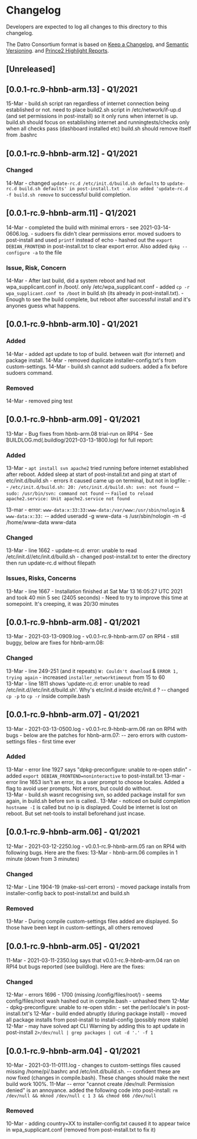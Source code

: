 # Changelog
Developers are expected to log all changes to this directory to this changelog.

The Datro Consortium format is based on [Keep a Changelog](https://keepachangelog.com/en/1.0.0/),
and [Semantic Versioning](https://semver.org/spec/v2.0.0.html).
and [Prince2 Highlight Reports](https://prince2.wiki/management-products/highlight-report/).

## [Unreleased]

## [0.0.1-rc.9-hbnb-arm.13] - Q1/2021
15-Mar - build.sh script ran regardless of internet connection being established or not.
         need to place build2.sh script in /etc/network/if-up.d (and set permissions in post-install) so it only runs when internet is up.
         build.sh should focus on establishing internet and runningtests/checks
         only when all checks pass (dashboard installed etc) build.sh should remove itself from .bashrc  

## [0.0.1-rc.9-hbnb-arm.12] - Q1/2021

### Changed
14-Mar    - changed `update-rc.d /etc/init.d/build.sh defaults` to  `update-rc.d build.sh defaults' in post-install.txt
          - also added 'update-rc.d -f build.sh remove` to successful build completion.

## [0.0.1-rc.9-hbnb-arm.11] - Q1/2021
14-Mar - completed the build with minimal errors - see 2021-03-14-0606.log. 
          - sudoers fix didn't clear permissions error. moved sudoers to post-install and used `printf` instead of echo
          - hashed out the `export DEBIAN_FRONTEND` in post-install.txt to clear export error. Also added `dpkg --configure -a` to the file

### Issue, Risk, Concern
14-Mar - After last build, did a system reboot and had not wpa_supplicant.conf in /boot/. only /etc/wpa_supplicant.conf
         - added `cp -r wpa_supplicant.conf to /boot` in build.sh (its already in post-install.txt). 
         - Enough to see the build complete, but reboot after successful install and it's anyones guess what happens.  

## [0.0.1-rc.9-hbnb-arm.10] - Q1/2021

### Added
14-Mar - added apt update to top of build. between wait (for internet) and package install.
14-Mar - removed duplicate installer-config.txt's from custom-settings.
14-Mar - build.sh cannot add sudoers. added a fix before sudoers command.

### Removed
14-Mar - removed ping test

## [0.0.1-rc.9-hbnb-arm.09] - Q1/2021
13-Mar - Bug fixes from hbnb-arm.08 trial-run on RPI4 - See BUILDLOG.md(.buildlog/2021-03-13-1800.log) for full report:

### Added
13-Mar - `apt install svn apache2` tried running before internet established after reboot. Added sleep at start of post-install.txt and ping at start of etc/init.d/build.sh
       -  errors it caused came up on terminal, but not in logfile:
          -- `/etc/init.d/build.sh: 20: /etc/init.d/build.sh: svn: not found`
          -- `sudo: /usr/bin/svn: command not found`
          -- `Failed to reload apache2.service: Unit apache2.service not found`

13-mar - error: `www-data:x:33:33:www-data:/var/www:/usr/sbin/nologin` & `www-data:x:33:`
          -- added useradd -g www-data -s /usr/sbin/nologin -m -d /home/www-data www-data

### Changed
13-Mar - line 1662 -  update-rc.d: error: unable to read /etc/init.d//etc/init.d/build.sh
                   -  changed post-install.txt to enter the directory then run update-rc.d without filepath

### Issues, Risks, Concerns
13-Mar - line 1667 -  Installation finished at Sat Mar 13 16:05:27 UTC 2021 and took 40 min 5 sec (2405 seconds)
                   -  Need to try to improve this time at somepoint. It's creeping, it was 20/30 minutes

## [0.0.1-rc.9-hbnb-arm.08] - Q1/2021
13-Mar - 2021-03-13-0909.log - v0.0.1-rc.9-hbnb-arm.07 on RPI4 - still buggy, below are fixes for hbnb-arm.08:

### Changed
13-Mar - line 249-251 (and it repeats) `W: Couldn't download` & `ERROR 1, trying again` - increased `installer_networktimeout` from 15 to 60    
13-Mar - line 1811 shows 'update-rc.d: error: unable to read /etc/init.d//etc/init.d/build.sh'. Why's etc/init.d inside etc/init.d ? 
         -- changed `cp -p` to `cp -r` inside compile.bash
    
## [0.0.1-rc.9-hbnb-arm.07] - Q1/2021
13-Mar - 2021-03-13-0500.log - v0.0.1-rc.9-hbnb-arm.06 ran on RPI4 with bugs - below are the patches for hbnb-arm.07:
         -- zero errors with custom-settings files - first time ever

### Added
13-Mar - error line 1927 says "dpkg-preconfigure: unable to re-open stdin" - added `export DEBIAN_FRONTEND=noninteractive` to post-install.txt
13-mar - error line 1653 isn't an error, its a user prompt to choose locales. Added a flag to avoid user prompts. Not errors, but could do without.        
13-Mar - build.sh wasnt recognising svn, so added package install for svn again, in build.sh before svn is called..
13-Mar - noticed on build completion `hostname -I` is called but no ip is displayed. Could be internet is lost on reboot. But set net-tools to install beforehand just incase.

## [0.0.1-rc.9-hbnb-arm.06] - Q1/2021
12-Mar - 2021-03-12-2250.log - v0.0.1-rc.9-hbnb-arm.05 ran on RPI4 with following bugs. Here are the fixes:
13-Mar - hbnb-arm.06 compiles in 1 minute (down from 3 minutes)

### Changed
12-Mar - Line 1904-19 (make-ssl-cert errors) - moved package installs from installer-config back to post-install.txt and build.sh     

### Removed
13-Mar - During compile custom-settings files added are displayed. So those have been kept in custom-settings, all others removed  
        
## [0.0.1-rc.9-hbnb-arm.05] - Q1/2021
11-Mar - 2021-03-11-2350.log says that v0.0.1-rc.9-hbnb-arm.04 ran on RPI4 but bugs reported (see buildlog). Here are the fixes:

### Changed
12-Mar - errors 1696 - 1700 (missing /config/files/root/) - seems config/files/root wash hashed out in compile.bash - unhashed them
12-Mar - dpkg-preconfigure: unable to re-open stdin: - set the perl:locale's in post-install.txt's
12-Mar - build ended abruptly (during package install) - moved all package installs from post-install to install-config (possibly more stable)
12-Mar - may have solved apt CLI Warning by adding this to apt update in post-install  `2>/dev/null | grep packages | cut -d '.' -f 1`

## [0.0.1-rc.9-hbnb-arm.04] - Q1/2021
10-Mar - 2021-03-11-0111.log - changes to custom-settings files caused missing /home/pi/.bashrc and /etc/init.d/build.sh. 
         -- confident these are now fixed (changes in compile.bash). These changes should make the next build work 100%. 
11-Mar   -- error "cannot create /dev/null: Permission denied" is an annoyance. added the following code into post-install:
            `rm /dev/null && mknod /dev/null c 1 3 && chmod 666 /dev/null`

### Removed
10-Mar - adding country=XX to installer-config.txt caused it to appear twice in wpa_supplicant.conf (removed from post-install.txt to fix it)
